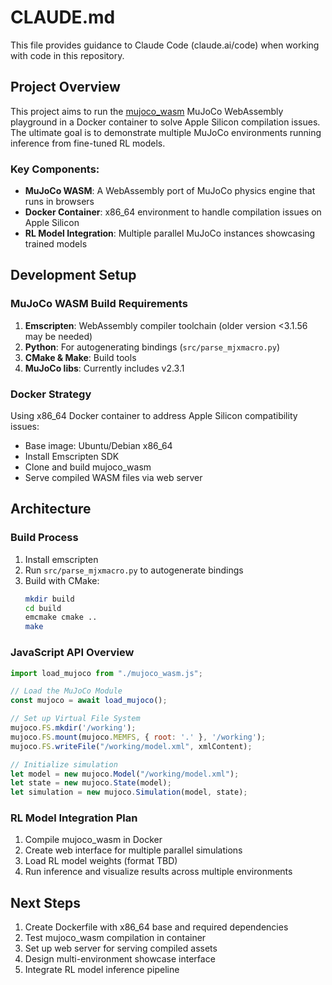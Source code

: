 # CLAUDE.md

This file provides guidance to Claude Code (claude.ai/code) when working with code in this repository.

## Project Overview

This project aims to run the [mujoco_wasm](https://github.com/zalo/mujoco_wasm) MuJoCo WebAssembly playground in a Docker container to solve Apple Silicon compilation issues. The ultimate goal is to demonstrate multiple MuJoCo environments running inference from fine-tuned RL models.

### Key Components:
- **MuJoCo WASM**: A WebAssembly port of MuJoCo physics engine that runs in browsers
- **Docker Container**: x86_64 environment to handle compilation issues on Apple Silicon
- **RL Model Integration**: Multiple parallel MuJoCo instances showcasing trained models

## Development Setup

### MuJoCo WASM Build Requirements
1. **Emscripten**: WebAssembly compiler toolchain (older version <3.1.56 may be needed)
2. **Python**: For autogenerating bindings (`src/parse_mjxmacro.py`)
3. **CMake & Make**: Build tools
4. **MuJoCo libs**: Currently includes v2.3.1

### Docker Strategy
Using x86_64 Docker container to address Apple Silicon compatibility issues:
- Base image: Ubuntu/Debian x86_64
- Install Emscripten SDK
- Clone and build mujoco_wasm
- Serve compiled WASM files via web server

## Architecture

### Build Process
1. Install emscripten
2. Run `src/parse_mjxmacro.py` to autogenerate bindings
3. Build with CMake:
   ```bash
   mkdir build
   cd build
   emcmake cmake ..
   make
   ```

### JavaScript API Overview
```javascript
import load_mujoco from "./mujoco_wasm.js";

// Load the MuJoCo Module
const mujoco = await load_mujoco();

// Set up Virtual File System
mujoco.FS.mkdir('/working');
mujoco.FS.mount(mujoco.MEMFS, { root: '.' }, '/working');
mujoco.FS.writeFile("/working/model.xml", xmlContent);

// Initialize simulation
let model = new mujoco.Model("/working/model.xml");
let state = new mujoco.State(model);
let simulation = new mujoco.Simulation(model, state);
```

### RL Model Integration Plan
1. Compile mujoco_wasm in Docker
2. Create web interface for multiple parallel simulations
3. Load RL model weights (format TBD)
4. Run inference and visualize results across multiple environments

## Next Steps
1. Create Dockerfile with x86_64 base and required dependencies
2. Test mujoco_wasm compilation in container
3. Set up web server for serving compiled assets
4. Design multi-environment showcase interface
5. Integrate RL model inference pipeline